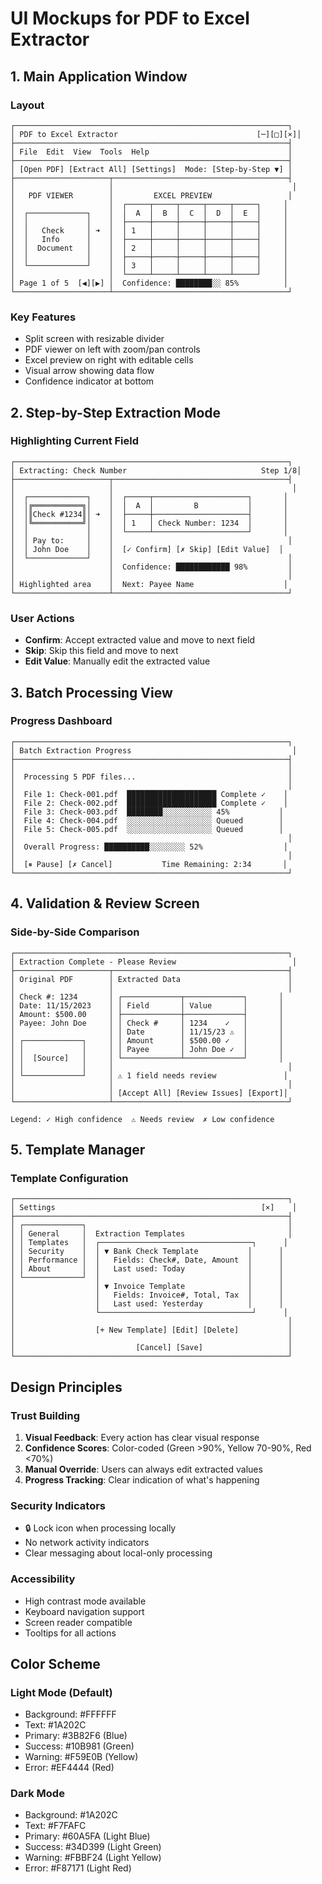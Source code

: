 # UI Mockups for PDF to Excel Extractor

## 1. Main Application Window

### Layout
```
┌─────────────────────────────────────────────────────────────┐
│ PDF to Excel Extractor                               [─][□][×]│
├─────────────────────────────────────────────────────────────┤
│ File  Edit  View  Tools  Help                               │
├─────────────────────────────────────────────────────────────┤
│ [Open PDF] [Extract All] [Settings]  Mode: [Step-by-Step ▼] │
├─────────────────────┬───────────────────────────────────────┤
│                     │                                        │
│   PDF VIEWER        │         EXCEL PREVIEW                 │
│                     │  ┌─────┬─────┬─────┬─────┬─────┐     │
│  ┌─────────────┐    │  │  A  │  B  │  C  │  D  │  E  │     │
│  │             │    │  ├─────┼─────┼─────┼─────┼─────┤     │
│  │   Check     │ ➜  │  │ 1   │     │     │     │     │     │
│  │   Info      │    │  ├─────┼─────┼─────┼─────┼─────┤     │
│  │  Document   │    │  │ 2   │     │     │     │     │     │
│  │             │    │  ├─────┼─────┼─────┼─────┼─────┤     │
│  └─────────────┘    │  │ 3   │     │     │     │     │     │
│                     │  └─────┴─────┴─────┴─────┴─────┘     │
│ Page 1 of 5  [◀][▶] │  Confidence: ████████░░ 85%          │
└─────────────────────┴───────────────────────────────────────┘
```

### Key Features
- Split screen with resizable divider
- PDF viewer on left with zoom/pan controls
- Excel preview on right with editable cells
- Visual arrow showing data flow
- Confidence indicator at bottom

## 2. Step-by-Step Extraction Mode

### Highlighting Current Field
```
┌─────────────────────────────────────────────────────────────┐
│ Extracting: Check Number                              Step 1/8│
├─────────────────────┬───────────────────────────────────────┤
│                     │                                        │
│  ┌─────────────┐    │  ┌─────┬─────────────────────┐       │
│  │╔═══════════╗│    │  │  A  │         B           │       │
│  │║Check #1234║│ ➜  │  ├─────┼─────────────────────┤       │
│  │╚═══════════╝│    │  │ 1   │ Check Number: 1234  │       │
│  │             │    │  └─────┴─────────────────────┘       │
│  │ Pay to:     │    │                                       │
│  │ John Doe    │    │  [✓ Confirm] [✗ Skip] [Edit Value]  │
│  └─────────────┘    │                                       │
│                     │  Confidence: ████████████ 98%         │
│                     │                                       │
│ Highlighted area    │  Next: Payee Name                    │
└─────────────────────┴───────────────────────────────────────┘
```

### User Actions
- **Confirm**: Accept extracted value and move to next field
- **Skip**: Skip this field and move to next
- **Edit Value**: Manually edit the extracted value

## 3. Batch Processing View

### Progress Dashboard
```
┌─────────────────────────────────────────────────────────────┐
│ Batch Extraction Progress                                    │
├─────────────────────────────────────────────────────────────┤
│                                                             │
│  Processing 5 PDF files...                                  │
│                                                             │
│  File 1: Check-001.pdf  ████████████████████ Complete ✓    │
│  File 2: Check-002.pdf  ████████████████████ Complete ✓    │
│  File 3: Check-003.pdf  ████████░░░░░░░░░░░ 45%           │
│  File 4: Check-004.pdf  ░░░░░░░░░░░░░░░░░░░ Queued        │
│  File 5: Check-005.pdf  ░░░░░░░░░░░░░░░░░░░ Queued        │
│                                                             │
│  Overall Progress: ██████████░░░░░░░░ 52%                  │
│                                                             │
│  [⏸ Pause] [✗ Cancel]           Time Remaining: 2:34       │
└─────────────────────────────────────────────────────────────┘
```

## 4. Validation & Review Screen

### Side-by-Side Comparison
```
┌─────────────────────────────────────────────────────────────┐
│ Extraction Complete - Please Review                          │
├─────────────────────┬───────────────────────────────────────┤
│ Original PDF        │ Extracted Data                        │
│                     │                                       │
│ Check #: 1234       │ ┌─────────────┬─────────────┐       │
│ Date: 11/15/2023    │ │ Field       │ Value       │       │
│ Amount: $500.00     │ ├─────────────┼─────────────┤       │
│ Payee: John Doe     │ │ Check #     │ 1234    ✓   │       │
│                     │ │ Date        │ 11/15/23 ⚠  │       │
│ ┌─────────────┐     │ │ Amount      │ $500.00 ✓   │       │
│ │             │     │ │ Payee       │ John Doe ✓  │       │
│ │  [Source]   │     │ └─────────────┴─────────────┘       │
│ │             │     │                                       │
│ └─────────────┘     │ ⚠ 1 field needs review               │
│                     │                                       │
│                     │ [Accept All] [Review Issues] [Export]│
└─────────────────────┴───────────────────────────────────────┘

Legend: ✓ High confidence  ⚠ Needs review  ✗ Low confidence
```

## 5. Template Manager

### Template Configuration
```
┌─────────────────────────────────────────────────────────────┐
│ Settings                                              [×]    │
├─────────────────────────────────────────────────────────────┤
│ ┌─────────────┐                                             │
│ │ General     │  Extraction Templates                       │
│ │ Templates   │  ┌──────────────────────────────────┐      │
│ │ Security    │  │ ▼ Bank Check Template           │      │
│ │ Performance │  │   Fields: Check#, Date, Amount  │      │
│ │ About       │  │   Last used: Today              │      │
│ └─────────────┘  │                                 │      │
│                  │ ▼ Invoice Template              │      │
│                  │   Fields: Invoice#, Total, Tax  │      │
│                  │   Last used: Yesterday          │      │
│                  └──────────────────────────────────┘      │
│                                                             │
│                  [+ New Template] [Edit] [Delete]           │
│                                                             │
│                           [Cancel] [Save]                   │
└─────────────────────────────────────────────────────────────┘
```

## Design Principles

### Trust Building
1. **Visual Feedback**: Every action has clear visual response
2. **Confidence Scores**: Color-coded (Green >90%, Yellow 70-90%, Red <70%)
3. **Manual Override**: Users can always edit extracted values
4. **Progress Tracking**: Clear indication of what's happening

### Security Indicators
- 🔒 Lock icon when processing locally
- No network activity indicators
- Clear messaging about local-only processing

### Accessibility
- High contrast mode available
- Keyboard navigation support
- Screen reader compatible
- Tooltips for all actions

## Color Scheme

### Light Mode (Default)
- Background: #FFFFFF
- Text: #1A202C
- Primary: #3B82F6 (Blue)
- Success: #10B981 (Green)
- Warning: #F59E0B (Yellow)
- Error: #EF4444 (Red)

### Dark Mode
- Background: #1A202C
- Text: #F7FAFC
- Primary: #60A5FA (Light Blue)
- Success: #34D399 (Light Green)
- Warning: #FBBF24 (Light Yellow)
- Error: #F87171 (Light Red)